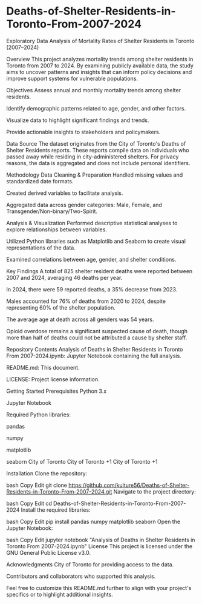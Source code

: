 # Deaths-of-Shelter-Residents-in-Toronto-From-2007-2024
Exploratory Data Analysis of Mortality Rates of Shelter Residents in Toronto (2007–2024)


Overview
This project analyzes mortality trends among shelter residents in Toronto from 2007 to 2024. By examining publicly available data, the study aims to uncover patterns and insights that can inform policy decisions and improve support systems for vulnerable populations.​

Objectives
Assess annual and monthly mortality trends among shelter residents.

Identify demographic patterns related to age, gender, and other factors.

Visualize data to highlight significant findings and trends.

Provide actionable insights to stakeholders and policymakers.​

Data Source
The dataset originates from the City of Toronto's Deaths of Shelter Residents reports. These reports compile data on individuals who passed away while residing in city-administered shelters. For privacy reasons, the data is aggregated and does not include personal identifiers.​

Methodology
Data Cleaning & Preparation
Handled missing values and standardized date formats.

Created derived variables to facilitate analysis.

Aggregated data across gender categories: Male, Female, and Transgender/Non-binary/Two-Spirit.​

Analysis & Visualization
Performed descriptive statistical analyses to explore relationships between variables.

Utilized Python libraries such as Matplotlib and Seaborn to create visual representations of the data.

Examined correlations between age, gender, and shelter conditions.​

Key Findings
A total of 825 shelter resident deaths were reported between 2007 and 2024, averaging 46 deaths per year.

In 2024, there were 59 reported deaths, a 35% decrease from 2023.

Males accounted for 76% of deaths from 2020 to 2024, despite representing 60% of the shelter population.

The average age at death across all genders was 54 years.

Opioid overdose remains a significant suspected cause of death, though more than half of deaths could not be attributed a cause by shelter staff.​

Repository Contents
Analysis of Deaths in Shelter Residents in Toronto From 2007-2024.ipynb: Jupyter Notebook containing the full analysis.

README.md: This document.

LICENSE: Project license information.​

Getting Started
Prerequisites
Python 3.x

Jupyter Notebook

Required Python libraries:

pandas

numpy

matplotlib

seaborn​
City of Toronto
City of Toronto
+1
City of Toronto
+1

Installation
Clone the repository:

bash
Copy
Edit
git clone https://github.com/kulture56/Deaths-of-Shelter-Residents-in-Toronto-From-2007-2024.git
Navigate to the project directory:

bash
Copy
Edit
cd Deaths-of-Shelter-Residents-in-Toronto-From-2007-2024
Install the required libraries:

bash
Copy
Edit
pip install pandas numpy matplotlib seaborn
Open the Jupyter Notebook:

bash
Copy
Edit
jupyter notebook "Analysis of Deaths in Shelter Residents in Toronto From 2007-2024.ipynb"
License
This project is licensed under the GNU General Public License v3.0.​

Acknowledgments
City of Toronto for providing access to the data.

Contributors and collaborators who supported this analysis.​

Feel free to customize this README.md further to align with your project's specifics or to highlight additional insights.

